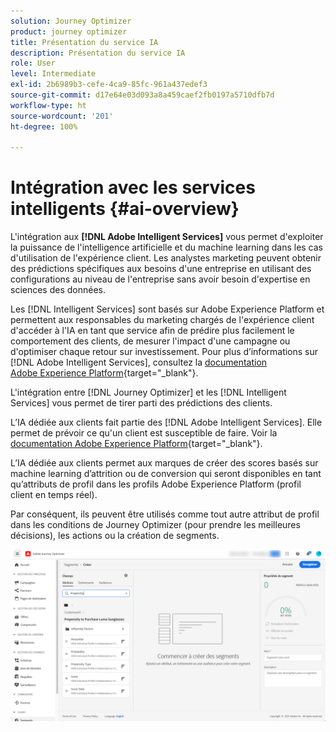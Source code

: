 ```yaml
---
solution: Journey Optimizer
product: journey optimizer
title: Présentation du service IA
description: Présentation du service IA
role: User
level: Intermediate
exl-id: 2b6989b3-cefe-4ca9-85fc-961a437edef3
source-git-commit: d17e64e03d093a8a459caef2fb0197a5710dfb7d
workflow-type: ht
source-wordcount: '201'
ht-degree: 100%

---
```


# Intégration avec les services intelligents {#ai-overview}

L&#39;intégration aux **[!DNL Adobe Intelligent Services]** vous permet d&#39;exploiter la puissance de l&#39;intelligence artificielle et du machine learning dans les cas d&#39;utilisation de l&#39;expérience client. Les analystes marketing peuvent obtenir des prédictions spécifiques aux besoins d&#39;une entreprise en utilisant des configurations au niveau de l&#39;entreprise sans avoir besoin d&#39;expertise en sciences des données.

Les [!DNL Intelligent Services] sont basés sur Adobe Experience Platform et permettent aux responsables du marketing chargés de l&#39;expérience client d&#39;accéder à l&#39;IA en tant que service afin de prédire plus facilement le comportement des clients, de mesurer l&#39;impact d&#39;une campagne ou d&#39;optimiser chaque retour sur investissement. Pour plus d’informations sur [!DNL Adobe Intelligent Services], consultez la [documentation Adobe Experience Platform](https://experienceleague.adobe.com/docs/experience-platform/intelligent-services/home.html?lang=fr){target=&quot;_blank&quot;}.

L&#39;intégration entre [!DNL Journey Optimizer] et les [!DNL Intelligent Services] vous permet de tirer parti des prédictions des clients.

L’IA dédiée aux clients fait partie des [!DNL Adobe Intelligent Services]. Elle permet de prévoir ce qu&#39;un client est susceptible de faire. Voir la [documentation Adobe Experience Platform](https://experienceleague.adobe.com/docs/experience-platform/intelligent-services/customer-ai/overview.html?lang=fr){target=&quot;_blank&quot;}.

L’IA dédiée aux clients permet aux marques de créer des scores basés sur machine learning d’attrition ou de conversion qui seront disponibles en tant qu’attributs de profil dans les profils Adobe Experience Platform (profil client en temps réel).

Par conséquent, ils peuvent être utilisés comme tout autre attribut de profil dans les conditions de Journey Optimizer (pour prendre les meilleures décisions), les actions ou la création de segments.

![](assets/customer-ai.png)


